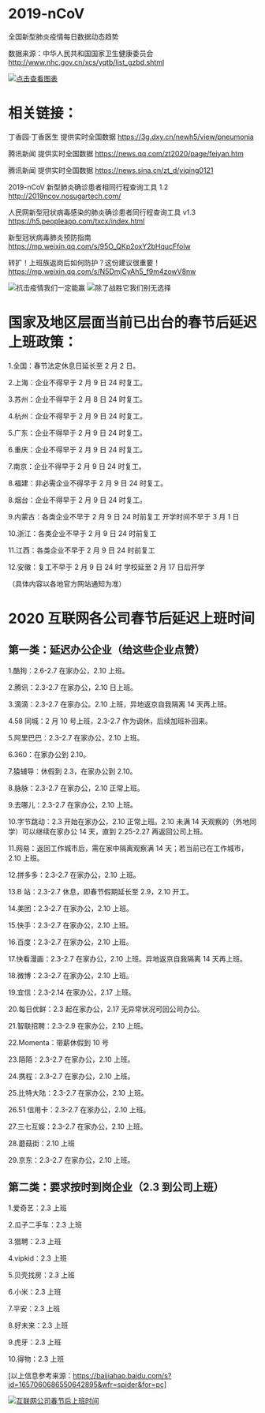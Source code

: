 # 2019-nCoV

全国新型肺炎疫情每日数据动态趋势

数据来源：中华人民共和国国家卫生健康委员会 http://www.nhc.gov.cn/xcs/yqtb/list_gzbd.shtml

[![点击查看图表](https://github.com/JackieZheng/2019-nCoV/blob/master/Image/20200130.png)](https://jackiezheng.github.io/2019-nCoV/web/index.html)

# 相关链接：

丁香园·丁香医生 提供实时全国数据 https://3g.dxy.cn/newh5/view/pneumonia

腾讯新闻 提供实时全国数据 https://news.qq.com/zt2020/page/feiyan.htm

腾讯新闻 提供实时全国数据 https://news.sina.cn/zt_d/yiqing0121

2019-nCoV 新型肺炎确诊患者相同行程查询工具 1.2 http://2019ncov.nosugartech.com/

人民网新型冠状病毒感染的肺炎确诊患者同行程查询工具 v1.3 https://h5.peopleapp.com/txcx/index.html

新型冠状病毒肺炎预防指南 https://mp.weixin.qq.com/s/95O_QKp2oxY2bHqucFfolw

转扩！上班族返岗后如何防护？这份建议很重要！ https://mp.weixin.qq.com/s/N5DmjCyAh5_f9m4zowV8nw

![抗击疫情我们一定能赢](https://github.com/JackieZheng/2019-nCoV/blob/master/Image/1.png)
![除了战胜它我们别无选择](https://github.com/JackieZheng/2019-nCoV/blob/master/Image/2.png)

# 国家及地区层面当前已出台的春节后延迟上班政策：

1.全国：春节法定休息日延长至 2 月 2 日。

2.上海：企业不得早于 2 月 9 日 24 时复工。

3.苏州：企业不得早于 2 月 8 日 24 时复工。

4.杭州：企业不得早于 2 月 9 日 24 时复工。

5.广东：企业不得早于 2 月 9 日 24 时复工。

6.重庆：企业不得早于 2 月 9 日 24 时复工。

7.南京：企业不得早于 2 月 9 日 24 时复工。

8.福建：非必需企业不得早于 2 月 9 日 24 时复工。

8.烟台：企业不得早于 2 月 9 日 24 时复工。

9.内蒙古：各类企业不早于 2 月 9 日 24 时前复工 开学时间不早于 3 月 1 日

10.浙江：各类企业不早于 2 月 9 日 24 时前复工

11.江西：各类企业不早于 2 月 9 日 24 时前复工

12.安徽：复工不早于 2 月 9 日 24 时 学校延至 2 月 17 日后开学

（具体内容以各地官方网站通知为准）

# 2020 互联网各公司春节后延迟上班时间

## 第一类：延迟办公企业（给这些企业点赞）

1.酷狗：2.6-2.7 在家办公，2.10 上班。

2.腾讯：2.3-2.7 在家办公，2.10 日上班。

3.滴滴：2.3-2.7 在家办公。2.10 上班，异地返京自我隔离 14 天再上班。

4.58 同城：2 月 10 号上班，2.3-2.7 作为调休，后续加班补回来。

5.阿里巴巴：2.3-2.7 在家办公，2.10 上班。

6.360：在家办公到 2.10。

7.猿辅导：休假到 2.3，在家办公到 2.10。

8.脉脉：2.3-2.7 在家办公，2.10 正常上班。

9.去哪儿：2.3-2.7 在家办公，2.10 上班。

10.字节跳动：2.3 开始在家办公，2.10 正常上班。2.10 未满 14 天观察的（外地同学）可以继续在家办公 14 天，直到 2.25-2.27 再返回公司上班。

11.网易：返回工作城市后，需在家中隔离观察满 14 天；若当前已在工作城市，2.10 上班。

12.拼多多：2.3-2.7 在家办公，2.10 上班。

13.B 站：2.3-2.7 休息，即春节假期延长至 2.9，2.10 开工。

14.美团：2.3-2.7 在家办公，2.10 上班。

15.快手：2.3-2.7 在家办公，2.10 上班。

16.百度：2.3-2.7 在家办公，2.10 上班。

17.快看漫画：2.3-2.7 在家办公，2.10 上班。异地返京自我隔离 14 天再上班。

18.微博：2.3-2.7 在家办公，2.10 上班。

19.宜信：2.3-2.14 在家办公，2.17 上班。

20.每日优鲜：2.3 起在家办公，2.17 无异常状况可回公司办公。

21.智联招聘：2.3-2.9 在家办公，2.10 上班。

22.Momenta：带薪休假到 10 号

23.陌陌：2.3-2.7 在家办公，2.10 上班。

24.携程：2.3-2.7 在家办公，2.10 上班。

25.比特大陆：2.3-2.7 在家办公，2.10 上班。

26.51 信用卡：2.3-2.7 在家办公，2.10 上班。

27.三七互娱：2.3-2.7 在家办公，2.10 上班。

28.蘑菇街：2.10 上班

29.京东：2.3-2.7 在家办公，2.10 上班。

## 第二类：要求按时到岗企业（2.3 到公司上班）

1.爱奇艺：2.3 上班

2.瓜子二手车：2.3 上班

3.猎聘：2.3 上班

4.vipkid：2.3 上班

5.贝壳找房：2.3 上班

6.小米：2.3 上班

7.平安：2.3 上班

8.好未来：2.3 上班

9.虎牙：2.3 上班

10.得物：2.3 上班

[以上信息参考来源：https://baijiahao.baidu.com/s?id=1657060686550642895&wfr=spider&for=pc]

[![互联网公司春节后上班时间](https://github.com/JackieZheng/2019-nCoV/blob/master/Image/aa0d937dly1gbcnfqzavgj20vy3shkjl.png)](https://s.weibo.com/weibo?q=%23%E4%BA%92%E8%81%94%E7%BD%91%E5%85%AC%E5%8F%B8%E6%98%A5%E8%8A%82%E5%90%8E%E4%B8%8A%E7%8F%AD%E6%97%B6%E9%97%B4%23)
